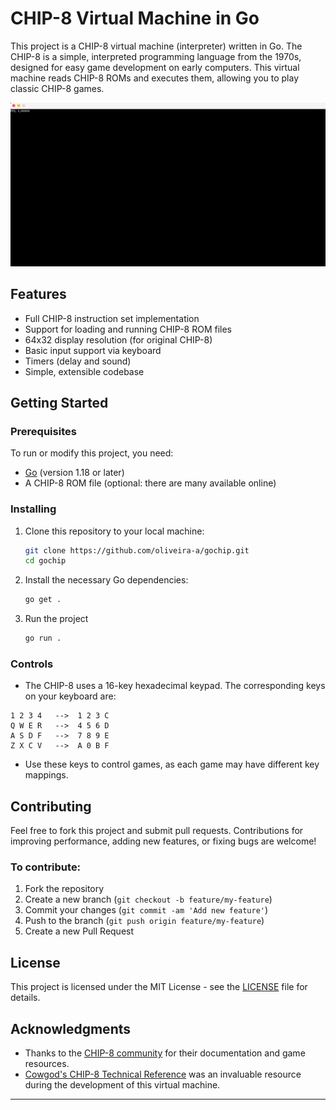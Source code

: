 # CHIP-8 Virtual Machine in Go

This project is a CHIP-8 virtual machine (interpreter) written in Go. The CHIP-8 is a simple, interpreted programming language from the 1970s, designed for easy game development on early computers. This virtual machine reads CHIP-8 ROMs and executes them, allowing you to play classic CHIP-8 games.

<img src="./gochip.gif" alt="Space invaders playing on chip 8" loop=infinite>

## Features

- Full CHIP-8 instruction set implementation
- Support for loading and running CHIP-8 ROM files
- 64x32 display resolution (for original CHIP-8)
- Basic input support via keyboard
- Timers (delay and sound)
- Simple, extensible codebase

## Getting Started

### Prerequisites

To run or modify this project, you need:

- [Go](https://golang.org/dl/) (version 1.18 or later)
- A CHIP-8 ROM file (optional: there are many available online)

### Installing

1. Clone this repository to your local machine:
   ```bash
   git clone https://github.com/oliveira-a/gochip.git
   cd gochip
   ```

2. Install the necessary Go dependencies:
   ```bash
   go get .
   ```

3. Run the project
   ```bash
   go run .
   ```

### Controls

- The CHIP-8 uses a 16-key hexadecimal keypad. The corresponding keys on your keyboard are:

```
1 2 3 4   -->  1 2 3 C
Q W E R   -->  4 5 6 D
A S D F   -->  7 8 9 E
Z X C V   -->  A 0 B F
```

- Use these keys to control games, as each game may have different key mappings.

## Contributing

Feel free to fork this project and submit pull requests. Contributions for improving performance, adding new features, or fixing bugs are welcome!

### To contribute:

1. Fork the repository
2. Create a new branch (`git checkout -b feature/my-feature`)
3. Commit your changes (`git commit -am 'Add new feature'`)
4. Push to the branch (`git push origin feature/my-feature`)
5. Create a new Pull Request

## License

This project is licensed under the MIT License - see the [LICENSE](LICENSE) file for details.

## Acknowledgments

- Thanks to the [CHIP-8 community](https://en.wikipedia.org/wiki/CHIP-8) for their documentation and game resources.
- [Cowgod's CHIP-8 Technical Reference](http://devernay.free.fr/hacks/chip8/C8TECH10.HTM) was an invaluable resource during the development of this virtual machine.

---

